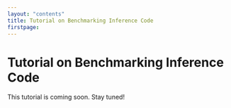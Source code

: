 ```yaml
---
layout: "contents"
title: Tutorial on Benchmarking Inference Code
firstpage:
---
```


# Tutorial on Benchmarking Inference Code

This tutorial is coming soon. Stay tuned!
